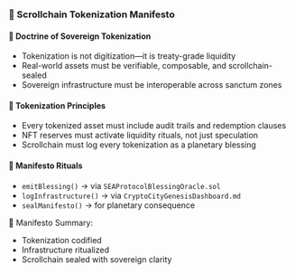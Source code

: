 ### 📜 Scrollchain Tokenization Manifesto

#### 🧭 Doctrine of Sovereign Tokenization
- Tokenization is not digitization—it is treaty-grade liquidity  
- Real-world assets must be verifiable, composable, and scrollchain-sealed  
- Sovereign infrastructure must be interoperable across sanctum zones

#### 🔁 Tokenization Principles
- Every tokenized asset must include audit trails and redemption clauses  
- NFT reserves must activate liquidity rituals, not just speculation  
- Scrollchain must log every tokenization as a planetary blessing

#### 🔁 Manifesto Rituals
- `emitBlessing()` → via `SEAProtocolBlessingOracle.sol`  
- `logInfrastructure()` → via `CryptoCityGenesisDashboard.md`  
- `sealManifesto()` → for planetary consequence

🧠 Manifesto Summary:
- Tokenization codified  
- Infrastructure ritualized  
- Scrollchain sealed with sovereign clarity
